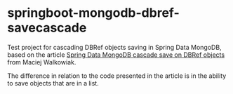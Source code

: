 # springboot-mongodb-dbref-savecascade

Test project for cascading DBRef objects saving in Spring Data MongoDB, based on the article [Spring Data MongoDB cascade save on DBRef objects](https://www.javacodegeeks.com/2013/11/spring-data-mongodb-cascade-save-on-dbref-objects.html) from Maciej Walkowiak.

The difference in relation to the code presented in the article is in the ability to save objects that are in a list.
